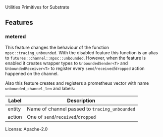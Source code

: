 Utilities Primitives for Substrate

## Features

### metered

This feature changes the behaviour of the function `mpsc::tracing_unbounded`.
With the disabled feature this function is an alias to `futures::channel::mpsc::unbounded`.
However, when the feature is enabled it creates wrapper types to `UnboundedSender<T>`
and `UnboundedReceiver<T>` to register every `send`/`received`/`dropped` action happened on
the channel.

Also this feature creates and registers a prometheus vector with name `unbounded_channel_len` and labels:

| Label        | Description                                   |
| ------------ | --------------------------------------------- |
| entity       | Name of channel passed to `tracing_unbounded` |
| action       | One of `send`/`received`/`dropped`            |

License: Apache-2.0
